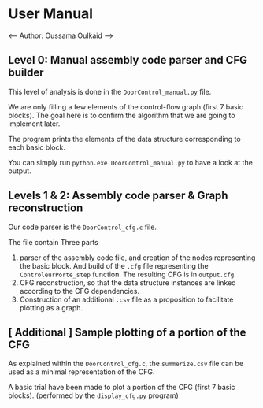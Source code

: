 # User Manual
<-- Author: Oussama Oulkaid -->

## Level 0: Manual assembly code parser and CFG builder
This level of analysis is done in the `DoorControl_manual.py` file.

We are only filling a few elements of the control-flow graph (first 7 basic blocks). The goal here is to confirm the algorithm that we are going to implement later.

The program prints the elements of the data structure corresponding to each basic block.

You can simply run `python.exe DoorControl_manual.py` to have a look at the output.

## Levels 1 & 2: Assembly code parser & Graph reconstruction
Our code parser is the `DoorControl_cfg.c` file.

The file contain Three parts
1. parser of the assembly code file, and creation of the nodes representing the basic block. And build of the `.cfg` file representing the `ControleurPorte_step` function. The resulting CFG is in `output.cfg`.
2. CFG reconstruction, so that the data structure instances are linked according to the CFG dependencies.
3. Construction of  an additional `.csv` file as a proposition to facilitate plotting as a graph.

## [ Additional ] Sample plotting of a portion of the CFG
As explained within the `DoorControl_cfg.c`, the `summerize.csv` file can be used as a minimal representation of the CFG.

A basic trial have been made to plot a portion of the CFG (first 7 basic blocks). (performed by the `display_cfg.py` program)
